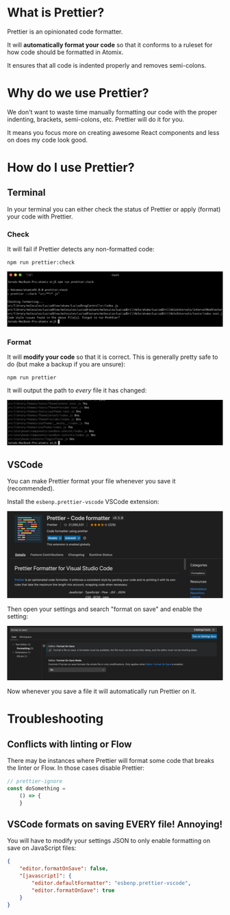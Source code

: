 # What is Prettier?

Prettier is an opinionated code formatter.

It will **automatically format your code** so that it conforms to a ruleset for how code should be formatted in Atomix.

It ensures that all code is indented properly and removes semi-colons.

# Why do we use Prettier?

We don't want to waste time manually formatting our code with the proper indenting, brackets, semi-colons, etc. Prettier will do it for you.

It means you focus more on creating awesome React components and less on does my code look good.

# How do I use Prettier?

## Terminal

In your terminal you can either check the status of Prettier or apply (format) your code with Prettier.

### Check

It will fail if Prettier detects any non-formatted code:

    npm run prettier:check

![](https://raw.githubusercontent.com/jared-hexagon/atomix-markdown-docs/master/docs/react/tools/prettier/assets/images/prettier-check-failed.png)

### Format

It will **modify your code** so that it is correct. This is generally pretty safe to do (but make a backup if you are unsure):

    npm run prettier

It will output the path to *every* file it has changed:

![](https://raw.githubusercontent.com/jared-hexagon/atomix-markdown-docs/master/docs/react/tools/prettier/assets/images/prettier-formatted.png)

## VSCode

You can make Prettier format your file whenever you save it (recommended).

Install the `esbenp.prettier-vscode` VSCode extension:

![](https://raw.githubusercontent.com/jared-hexagon/atomix-markdown-docs/master/docs/react/tools/prettier/assets/images/prettier-vscode-extension.png)

Then open your settings and search "format on save" and enable the setting:

![](https://raw.githubusercontent.com/jared-hexagon/atomix-markdown-docs/master/docs/react/tools/prettier/assets/images/vscode-format-on-save.png)

Now whenever you save a file it will automatically run Prettier on it.

# Troubleshooting

## Conflicts with linting or Flow

There may be instances where Prettier will format some code that breaks the linter or Flow. In those cases disable Prettier:

```jsx
// prettier-ignore
const doSomething = 
	() => {
	}
```

## VSCode formats on saving EVERY file! Annoying!

You will have to modify your settings JSON to only enable formatting on save on JavaScript files:

```json
{
    "editor.formatOnSave": false,
    "[javascript]": {
        "editor.defaultFormatter": "esbenp.prettier-vscode",
        "editor.formatOnSave": true
    }
}
```
